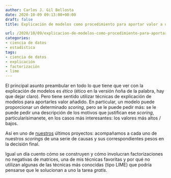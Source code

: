 ```yaml
---
author: Carlos J. Gil Bellosta
date: 2020-10-09 09:13:00+00:00
draft: false
title: Explicación de modelos como procedimiento para aportar valor a un "scoring"

url: /2020/10/09/explicacion-de-modelos-como-procedimiento-para-aportar-valor-a-un-scoring/
categories:
- ciencia de datos
- estadística
tags:
- ciencia de datos
- explicación
- factorización
- lime
---
```


El principal asunto preambular en todo lo que tiene que ver con la explicación de modelos es _ético_ (ético en la versión ñoña de la palabra, hay que dejar claro). Pero tiene sentido utilizar  técnicas de explicación de modelos para aportarles valor añadido. En particular, un modelo puede proporcionar un determinado _scoring_, pero se le puede pedir más: se le puede pedir una descripción de los motivos que justifican ese _scoring_, particularísimanete, en los casos más interesantes: los valores más altos / bajos.

Así en uno de [nuestros](https://circiter.es) últimos proyectos: acompañamos a cada uno de nuestros _scorings_ de una serie de causas y sus correspondientes pesos en la decisión final.

Igual un día cuento cómo se construyen y cómo involucran factorizaciones no negativas de matrices, una de mis técnicas favoritas y por qué no utilizan algunas de las técnicas más conocidas (tipo LIME) que podría pensarse que le solucionan a uno la tarea _gratis_.